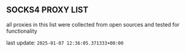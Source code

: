 ## SOCKS4 PROXY LIST

all proxies in this list were collected from open sources and tested for functionality

last update: `2025-01-07 12:36:05.371333+00:00`